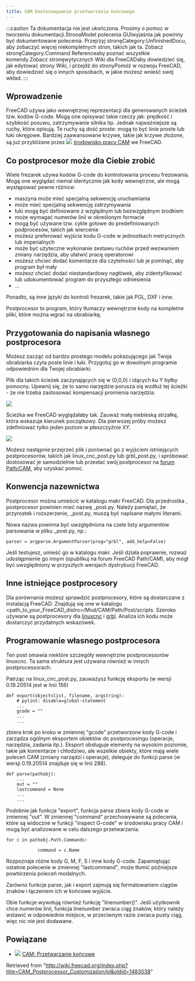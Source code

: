 ```yaml
---
title: CAM Dostosowywanie przetwarzania końcowego
---
```


:::caution
Ta dokumentacja nie jest ukończona. Prosimy o pomoc w tworzeniu dokumentacji.StronaModel polecenia GUIwyjaśnia jak powinny być dokumentowane polecenia. Przejrzyj stronęCategory:UnfinishedDocu, aby zobaczyć więcej niekompletnych stron, takich jak ta. Zobacz stronęCategory:Command Referenceaby poznać wszystkie komendy.Zobacz stronęwytycznych Wiki dla FreeCADaby dowiedzieć się, jak edytować strony Wiki, i przejdź do stronyPomóż w rozwoju FreeCAD, aby dowiedzieć się o innych sposobach, w jakie możesz wnieść swój wkład.
:::

## Wprowadzenie

FreeCAD używa jako wewnętrznej reprezentacji dla generowanych ścieżek tzw. kodów G-code. Mogą one opisywać takie rzeczy jak: prędkość i szybkość posuwu, zatrzymywanie silnika itp. Jednak najważniejsze są ruchy, które opisują. Te ruchy są dość proste: mogą to być linie proste lub łuki okręgowe. Bardziej zaawansowane krzywe, takie jak krzywe złożone, są już przybliżane przez ![](/images/Workbench_CAM.svg) [środowisko pracy CAM](/CAM_Workbench/pl "CAM Workbench/pl") we FreeCAD.

## Co postprocesor może dla Ciebie zrobić

Wiele frezarek używa kodów G-code do kontrolowania procesu frezowania. Mogą one wyglądać niemal identycznie jak kody wewnętrzne, ale mogą występować pewne różnice:

- maszyna może mieć specjalną sekwencję uruchamiania
- może mieć specjalną sekwencję zatrzymywania
- łuki mogą być definiowane z względnym lub bezwzględnym środkiem
- może wymagać numerów linii w określonym formacie
- mogą być używane tzw. cykle gotowe do predefiniowanych podprocesów, takich jak wiercenie
- możesz preferować wyjście kodu G-code w jednostkach metrycznych lub imperialnych
- może być użyteczne wykonanie zestawu ruchów przed wezwaniem zmiany narzędzia, aby ułatwić pracę operatorowi
- możesz chcieć dodać komentarze dla czytelności lub je pominąć, aby program był mały
- możesz chcieć dodać niestandardowy nagłówek, aby zidentyfikować lub udokumentować program do przyszłego odniesienia
- ...

Ponadto, są inne języki do kontroli frezarek, takie jak PGL, DXF i inne.

Postprocesor to program, który tłumaczy wewnętrzne kody na kompletne pliki, które można wgrać na obrabiarkę.

## Przygotowania do napisania własnego postprocesora

Możesz zacząć od bardzo prostego modelu pokazującego jak Twoja obrabiarka czyta poste linie i łuki. Przygotuj go w dowolnym programie odpowiednim dla Twojej obrabiarki.

Plik dla takich ścieżek zaczynających się w (0,0,0) i idących ku Y byłby pomocny. Upewnij się, że to samo narzędzie porusza się wzdłuż tej ścieżki - że nie trzeba zastosować kompensacji promienia narzędzia.

![](/images/Path_PostProcessorSketch.png)

Ścieżka we FreeCAD wyglądałaby tak. Zauważ małą niebieską strzałkę, która wskazuje kierunek początkowy. Dla pierwszej próby możesz zdefiniować tylko jeden poziom w płaszczyźnie XY.

![](/images/Path_PostProcessorModel.png)

Możesz następnie przejrzeć plik i porównać go z wyjściem istniejących postprocesorów, takich jak linux_cnc_post.py lub grbl_post.py, i spróbować dostosować je samodzielnie lub przesłać swój postprocesor na [forum Path/CAM](https://forum.freecadweb.org/viewforum.php?f=15), aby uzyskać pomoc.

## Konwencja nazewnictwa

Postprocesor można umieścić w katalogu makr FreeCAD. Dla przedrostka <filename>, postprocesor powinien mieć nazwę <filename>\_post.py. Należy pamiętać, że przyrostek i rozszerzenie, \_post.py, muszą być napisane małymi literami.

Nowa nazwa powinna być uwzględniona na czele listy argumentów parsowania w pliku <filename>\_post.py, np.:

```
parser = argparse.ArgumentParser(prog="grbl", add_help=False)

```

Jeśli testujesz, umieść go w katalogu makr. Jeśli działa poprawnie, rozważ udostępnienie go innym (opublikuj na forum FreeCAD Path/CAM), aby mógł być uwzględniony w przyszłych wersjach dystrybucji FreeCAD.

## Inne istniejące postprocesory

Dla porównania możesz sprawdzić postprocesory, które są dostarczane z instalacją FreeCAD. Znajdują się one w katalogu <path_to_your_FreeCAD_distro>/Mod/CAM/Path/Post/scripts. Szeroko używane są postprocesory dla [linuxcnc](http://linuxcnc.org/) i [grbl](https://github.com/grbl/grbl). Analiza ich kodu może dostarczyć przydatnych wskazówek.

## Programowanie własnego postprocesora

Ten post omawia niektóre szczegóły wewnętrzne postprocessorów linuxcnc. Ta sama struktura jest używana również w innych postprocessorach.

Patrząc na linux_cnc_post.py, zauważysz funkcję eksportu (w wersji 0.19.20514 jest w linii 156)

```
def export(objectslist, filename, argstring):
    # pylint: disable=global-statement
    ...
    gcode = ""
    ...
    ...

```

zbiera krok po kroku w zmiennej "gcode" przetworzone kody G-code i zarządza ogólnym eksportem obiektów do postprocesingu (operacje, narzędzia, zadania itp.). Eksport obsługuje elementy na wysokim poziomie, takie jak komentarze i chłodziwo, ale wszelkie obiekty, które mają wiele poleceń CAM (zmiany narzędzi i operacje), deleguje do funkcji parse (w wersji 0.19.20514 znajduje się w linii 288).

```
def parse(pathobj):
    ...
    out = ""
    lastcommand = None
    ...
    ...

```

Podobnie jak funkcja "export", funkcja parse zbiera kody G-code w zmiennej "out". W zmiennej "command" przechowywane są polecenia, które są widoczne w funkcji "inspect G-code" w środowisku pracy CAM i mogą być analizowane w celu dalszego przetwarzania.

```
for c in pathobj.Path.Commands:

            command = c.Name

```

Rozpoznaje różne kody G, M, F, S i inne kody G-code. Zapamiętując ostatnie polecenie w zmiennej "lastcommand", może tłumić późniejsze powtórzenia poleceń modalnych.

Zarówno funkcje parse, jak i export zajmują się formatowaniem ciągów znaków i łączeniem ich w końcowe wyjście.

Obie funkcje wywołują również funkcję "linenumber()". Jeśli użytkownik chce numerów linii, funkcja linenumber zwraca ciąg znaków, który należy wstawić w odpowiednie miejsce, w przeciwnym razie zwraca pusty ciąg, więc nic nie jest dodawane.

## Powiązane

- ![](/images/CAM_Post.svg) [CAM: Przetwarzanie końcowe](/CAM_Post/pl "CAM Post/pl")

Retrieved from "<http://wiki.freecad.org/index.php?title=CAM_Postprocessor_Customization/pl&oldid=1483038>"
